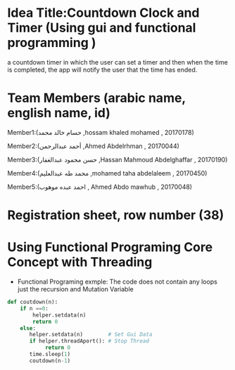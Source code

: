 
# Idea Title:Countdown Clock and Timer (Using gui and  functional programming )

a countdown timer in which the user can set a timer and then when the time is completed, the app will notify the user that the time has ended.



# Team Members (arabic name, english name, id)

Member1:(حسام خالد محمد ,hossam khaled mohamed , 20170178)

Member2:(أحمد عبدالرحمن ,Ahmed Abdelrhman , 20170044)

Member3:(حسن محمود عبدالغفار ,Hassan Mahmoud Abdelghaffar , 20170190)

Member4:(محمد طه  عبدالعليم ,mohamed taha abdelaleem , 20170450)

Member5:(احمد عبده موهوب , Ahmed Abdo mawhub , 20170048)



# Registration sheet, row number (38)
	

# Using Functional Programing Core Concept with Threading 
- Functional Programing exmple:
The code does not contain any loops just the recursion and Mutation Variable
```python
def coutdown(n):
    if n ==0:
        helper.setdata(n)
        return 0
    else:
       helper.setdata(n)        # Set Gui Data
       if helper.threadAport(): # Stop Thread
            return 0
       time.sleep(1)
       coutdown(n-1) 
```

